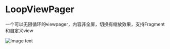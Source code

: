 # LoopViewPager
一个可以无限循环的viewpager，内容非全屏，切换有缩放效果，支持Fragment和自定义view

![Image text](https://github.com/jedne/LoopViewPager/tree/master/pic/GIF.gif)
